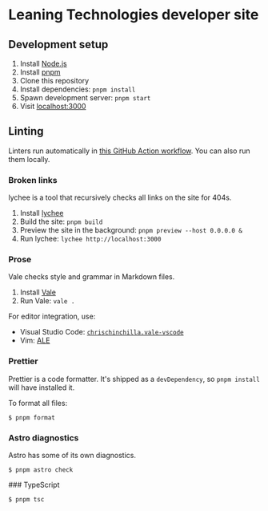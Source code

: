 # Leaning Technologies developer site

## Development setup

1. Install [Node.js](https://nodejs.org/en/download/)
2. Install [pnpm](https://pnpm.io/installation)
3. Clone this repository
4. Install dependencies: `pnpm install`
5. Spawn development server: `pnpm start`
6. Visit [localhost:3000](http://localhost:3000)

## Linting

Linters run automatically in [this GitHub Action workflow](.github/workflows/lint.yml). You can also run them locally.

### Broken links

lychee is a tool that recursively checks all links on the site for 404s.

1. Install [lychee](https://lychee.cli.rs/#/introduction)
2. Build the site: `pnpm build`
3. Preview the site in the background: `pnpm preview --host 0.0.0.0 &`
4. Run lychee: `lychee http://localhost:3000`

### Prose

Vale checks style and grammar in Markdown files.

1. Install [Vale](https://vale.sh/docs/vale-cli/installation/)
2. Run Vale: `vale .`

For editor integration, use:

- Visual Studio Code: [`chrischinchilla.vale-vscode`](https://marketplace.visualstudio.com/items?itemName=ChrisChinchilla.vale-vscode)
- Vim: [ALE](https://github.com/dense-analysis/ale)

### Prettier

Prettier is a code formatter. It's shipped as a `devDependency`, so `pnpm install` will have installed it.

To format all files:

```shell
$ pnpm format
```

### Astro diagnostics

Astro has some of its own diagnostics.

```shell
$ pnpm astro check
```

### TypeScript

```shell
$ pnpm tsc
```
